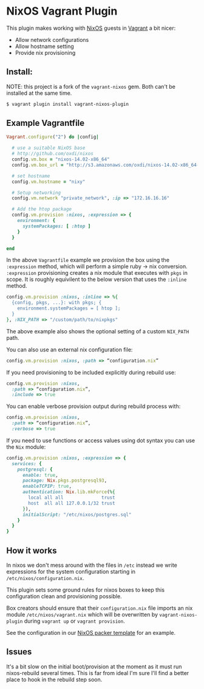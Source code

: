# NixOS Vagrant Plugin

This plugin makes working with [NixOS](http://nixos.org) guests in [Vagrant](http://www.vagrantup.com) a bit nicer:

* Allow network configurations
* Allow hostname setting
* Provide nix provisioning

## Install:

NOTE: this project is a fork of the `vagrant-nixos` gem. Both can't be
      installed at the same time.

```bash
$ vagrant plugin install vagrant-nixos-plugin
```

## Example Vagrantfile

```ruby
Vagrant.configure("2") do |config|

  # use a suitable NixOS base
  # http://github.com/oxdi/nixos
  config.vm.box = "nixos-14.02-x86_64"
  config.vm.box_url = "http://s3.amazonaws.com/oxdi/nixos-14.02-x86_64-virtualbox.box"

  # set hostname
  config.vm.hostname = "nixy"

  # Setup networking
  config.vm.network "private_network", :ip => "172.16.16.16"

  # Add the htop package
  config.vm.provision :nixos, :expression => {
    environment: {
      systemPackages: [ :htop ]
    }
  }

end
```

In the above `Vagrantfile` example we provision the box using the `:expression` method, which will perform a simple ruby -> nix conversion. `:expression` provisioning creates a nix module that executes with `pkgs` in scope. It is roughly equivilent to the below version that uses the `:inline` method.

```ruby
config.vm.provision :nixos, :inline => %{
  {config, pkgs, ...}: with pkgs; {
    environment.systemPackages = [ htop ];
  }
}, :NIX_PATH => "/custom/path/to/nixpkgs"
```

The above example also shows the optional setting of a custom `NIX_PATH` path.

You can also use an external nix configuration file:

```ruby
config.vm.provision :nixos, :path => “configuration.nix”
```

If you need provisioning to be included explicitly during rebuild use:

```ruby
config.vm.provision :nixos,
  :path => “configuration.nix”,
  :include => true
```

You can enable verbose provision output during rebuild process with:

```ruby
config.vm.provision :nixos,
  :path => “configuration.nix”,
  :verbose => true
```

If you need to use functions or access values using dot syntax you can use the `Nix` module:

```ruby
config.vm.provision :nixos, :expression => {
  services: {
    postgresql: {
      enable: true,
      package: Nix.pkgs.postgresql93,
      enableTCPIP: true,
      authentication: Nix.lib.mkForce(%{
        local all all              trust
        host  all all 127.0.0.1/32 trust
      }),
      initialScript: "/etc/nixos/postgres.sql"
    }
  }
} 
```


## How it works

In nixos we don't mess around with the files in `/etc` instead we write expressions for the system configuration starting in `/etc/nixos/configuration.nix`.

This plugin sets some ground rules for nixos boxes to keep this configuration clean and provisioning possible.

Box creators should ensure that their `configuration.nix` file imports an nix module `/etc/nixos/vagrant.nix` which will be overwritten by `vagrant-nixos-plugin` during `vagrant up` or `vagrant provision`.

See the configuration in our [NixOS packer template](http://github.com/oxdi/nixos) for an example.

## Issues

It's a bit slow on the initial boot/provision at the moment as it must run nixos-rebuild several times. This is far from ideal I'm sure I'll find a better place to hook in the rebuild step soon.

